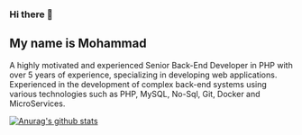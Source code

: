 ### Hi there 👋
## My name is Mohammad
A highly motivated and experienced Senior Back-End Developer in PHP with over 5 years of experience, specializing in developing  web applications. Experienced in the development of complex back-end systems using various technologies such as PHP,  MySQL, No-Sql, Git, Docker and MicroServices.


[![Anurag's github stats](https://github-readme-stats.vercel.app/api?username=usermp&show_icons=true&include_all_commits=true&count_private=true&theme=react)](https://github.com/anuraghazra/github-readme-stats)
